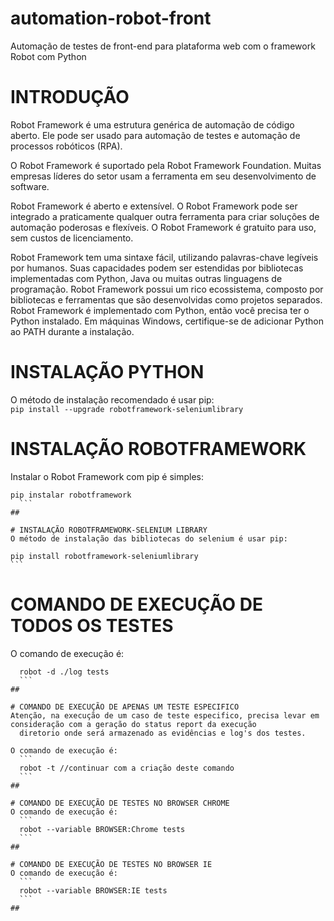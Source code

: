 # automation-robot-front
  Automação de testes de front-end para plataforma web com o framework Robot com Python

##

# INTRODUÇÃO
  Robot Framework é uma estrutura genérica de automação de código aberto. 
   Ele pode ser usado para automação de testes e automação de processos robóticos (RPA).

  O Robot Framework é suportado pela Robot Framework Foundation.
   Muitas empresas líderes do setor usam a ferramenta em seu desenvolvimento de software.

  Robot Framework é aberto e extensível. O Robot Framework pode ser integrado a praticamente qualquer outra ferramenta
   para criar soluções de automação poderosas e flexíveis. O Robot Framework é gratuito para uso, sem custos de licenciamento.

  Robot Framework tem uma sintaxe fácil, utilizando palavras-chave legíveis por humanos.
   Suas capacidades podem ser estendidas por bibliotecas implementadas com Python,
    Java ou muitas outras linguagens de programação. Robot Framework possui um rico ecossistema,
    	composto por bibliotecas e ferramentas que são desenvolvidas como projetos separados.
  Robot Framework é implementado com Python, então você precisa ter o Python instalado.
	 Em máquinas Windows, certifique-se de adicionar Python ao PATH durante a instalação.


##

# INSTALAÇÃO PYTHON 
  O método de instalação recomendado é usar pip:	
	```
	pip install --upgrade robotframework-seleniumlibrary
	```
##

# INSTALAÇÃO ROBOTFRAMEWORK
  Instalar o Robot Framework com pip é simples:
  ```
  pip instalar robotframework
	```
##

# INSTALAÇÃO ROBOTFRAMEWORK-SELENIUM LIBRARY
  O método de instalação das bibliotecas do selenium é usar pip:
  ```
	pip install robotframework-seleniumlibrary
	```
##

# COMANDO DE EXECUÇÃO DE TODOS OS TESTES
  O comando de execução é:
  ```
	robot -d ./log tests
	```
##

# COMANDO DE EXECUÇÃO DE APENAS UM TESTE ESPECIFICO
  Atenção, na execução de um caso de teste especifico, precisa levar em consideração com a geração do status report da execução
    diretorio onde será armazenado as evidências e log's dos testes.

  O comando de execução é:
    ```
    robot -t //continuar com a criação deste comando
    ```
##  

# COMANDO DE EXECUÇÃO DE TESTES NO BROWSER CHROME
  O comando de execução é:
    ```
    robot --variable BROWSER:Chrome tests
    ```
##

# COMANDO DE EXECUÇÃO DE TESTES NO BROWSER IE
  O comando de execução é:
    ```
    robot --variable BROWSER:IE tests
    ```
##
  


